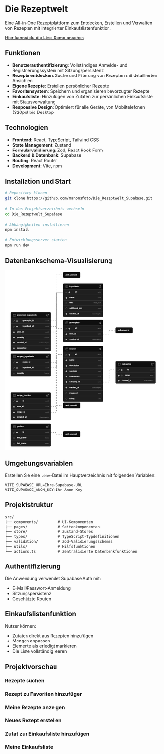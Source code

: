 # Die Rezeptwelt

Eine All-in-One Rezeptplattform zum Entdecken, Erstellen und Verwalten von Rezepten mit integrierter Einkaufslistenfunktion.

[Hier kannst du die Live-Demo ansehen](https://rezept-supabase.netlify.app/)

## Funktionen

- **Benutzerauthentifizierung**: Vollständiges Anmelde- und Registrierungssystem mit Sitzungspersistenz
- **Rezepte entdecken**: Suche und Filterung von Rezepten mit detaillierten Ansichten
- **Eigene Rezepte**: Erstellen persönlicher Rezepte
- **Favoritensystem**: Speichern und organisieren bevorzugter Rezepte
- **Einkaufsliste**: Hinzufügen von Zutaten zur persönlichen Einkaufsliste mit Statusverwaltung
- **Responsive Design**: Optimiert für alle Geräte, von Mobiltelefonen (320px) bis Desktop

## Technologien

- **Frontend**: React, TypeScript, Tailwind CSS
- **State Management**: Zustand
- **Formularvalidierung**: Zod, React Hook Form
- **Backend & Datenbank**: Supabase
- **Routing**: React Router
- **Development**: Vite, npm

## Installation und Start

```bash
# Repository klonen
git clone https://github.com/manonsfoto/Die_Rezeptwelt_Supabase.git

# In das Projektverzeichnis wechseln
cd Die_Rezeptwelt_Supabase

# Abhängigkeiten installieren
npm install

# Entwicklungsserver starten
npm run dev
```

## Datenbankschema-Visualisierung

![Supabase Datenbankschema](./public/images/supabase-schema.png)

## Umgebungsvariablen

Erstellen Sie eine `.env`-Datei im Hauptverzeichnis mit folgenden Variablen:

```
VITE_SUPABASE_URL=Ihre-Supabase-URL
VITE_SUPABASE_ANON_KEY=Ihr-Anon-Key
```

## Projektstruktur

```
src/
├── components/         # UI-Komponenten
├── pages/              # Seitenkomponenten
├── store/              # Zustand-Stores
├── types/              # TypeScript-Typdefinitionen
├── validation/         # Zod-Validierungsschemas
├── utils/              # Hilfsfunktionen
└── actions.ts          # Zentralisierte Datenbankfunktionen
```

## Authentifizierung

Die Anwendung verwendet Supabase Auth mit:

- E-Mail/Passwort-Anmeldung
- Sitzungspersistenz
- Geschützte Routen

## Einkaufslistenfunktion

Nutzer können:

- Zutaten direkt aus Rezepten hinzufügen
- Mengen anpassen
- Elemente als erledigt markieren
- Die Liste vollständig leeren

## Projektvorschau

### Rezepte suchen



### Rezept zu Favoriten hinzufügen



### Meine Rezepte anzeigen



### Neues Rezept erstellen



### Zutat zur Einkaufsliste hinzufügen



### Meine Einkaufsliste



